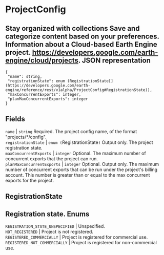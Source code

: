  
#  ProjectConfig 
Stay organized with collections  Save and categorize content based on your preferences. 
Information about a Cloud-based Earth Engine project. <https://developers.google.com/earth-engine/cloud/projects>.
JSON representation  
---  
```
{
 "name": string,
 "registrationState": enum (RegistrationState[](https://developers.google.com/earth-engine/reference/rest/v1alpha/ProjectConfig#RegistrationState)),
 "maxConcurrentExports": integer,
 "planMaxConcurrentExports": integer
}
```
  
Fields  
---  
`name` |  `string` Required. The project config name, of the format "projects/*/config".  
`registrationState` |  `enum (`RegistrationState[](https://developers.google.com/earth-engine/reference/rest/v1alpha/ProjectConfig#RegistrationState)`)` Output only. The project registration state.  
`maxConcurrentExports` |  `integer` Optional. The maximum number of concurrent exports that the project can run.  
`planMaxConcurrentExports` |  `integer` Optional. Output only. The maximum number of concurrent exports that can be run under the project's billing account. This number is greater than or equal to the max concurrent exports for the project.  
## RegistrationState
Registration state.
Enums  
---  
`REGISTRATION_STATE_UNSPECIFIED` | Unspecified.  
`NOT_REGISTERED` | Project is not registered.  
`REGISTERED_COMMERCIALLY` | Project is registered for commercial use.  
`REGISTERED_NOT_COMMERCIALLY` | Project is registered for non-commercial use.  
